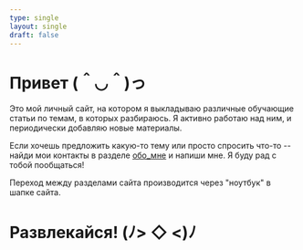 ```yaml
---
type: single
layout: single
draft: false
---
```

# Привет (＾◡＾)っ

Это мой личный сайт, на котором я выкладываю различные обучающие статьи по темам, в которых разбираюсь. Я активно работаю над ним, и периодически добавляю новые материалы.

Если хочешь предложить какую-то тему или просто спросить что-то -- найди мои контакты в разделе [обо\_мне](/about) и напиши мне. Я буду рад с тобой пообщаться!

Переход между разделами сайта производится через "ноутбук" в шапке сайта.

# Развлекайся! (ﾉ> ◇ \<)ﾉ
